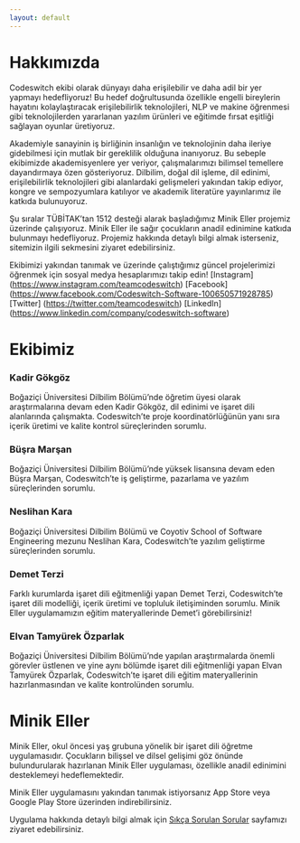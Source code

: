 ```yaml
---
layout: default
---
```


# Hakkımızda
Codeswitch ekibi olarak dünyayı daha erişilebilir ve daha adil bir yer yapmayı hedefliyoruz! Bu hedef doğrultusunda özellikle engelli bireylerin hayatını kolaylaştıracak erişilebilirlik teknolojileri, NLP ve makine öğrenmesi gibi teknolojilerden yararlanan yazılım ürünleri ve eğitimde fırsat eşitliği sağlayan oyunlar üretiyoruz.

Akademiyle sanayinin iş birliğinin insanlığın ve teknolojinin daha ileriye gidebilmesi için mutlak bir gereklilik olduğuna inanıyoruz. Bu sebeple ekibimizde akademisyenlere yer veriyor, çalışmalarımızı bilimsel temellere dayandırmaya özen gösteriyoruz. Dilbilim, doğal dil işleme, dil edinimi, erişilebilirlik teknolojileri gibi alanlardaki gelişmeleri yakından takip ediyor, kongre ve sempozyumlara katılıyor ve akademik literatüre yayınlarımız ile katkıda bulunuyoruz.

Şu sıralar TÜBİTAK’tan 1512 desteği alarak başladığımız Minik Eller projemiz üzerinde çalışıyoruz. Minik Eller ile sağır çocukların anadil edinimine katkıda bulunmayı hedefliyoruz. Projemiz hakkında detaylı bilgi almak isterseniz, sitemizin ilgili sekmesini ziyaret edebilirsiniz.

Ekibimizi yakından tanımak ve üzerinde çalıştığımız güncel projelerimizi öğrenmek için sosyal medya hesaplarımızı takip edin!
[Instagram] (https://www.instagram.com/teamcodeswitch)
[Facebook] (https://www.facebook.com/Codeswitch-Software-100650571928785)
[Twitter] (https://twitter.com/teamcodeswitch)
[LinkedIn] (https://www.linkedin.com/company/codeswitch-software)

# Ekibimiz
### Kadir Gökgöz
Boğaziçi Üniversitesi Dilbilim Bölümü’nde öğretim üyesi olarak araştırmalarına devam eden Kadir Gökgöz, dil edinimi ve işaret dili alanlarında çalışmakta. Codeswitch’te proje koordinatörlüğünün yanı sıra içerik üretimi ve kalite kontrol süreçlerinden sorumlu.

### Büşra Marşan
Boğaziçi Üniversitesi Dilbilim Bölümü’nde yüksek lisansına devam eden Büşra Marşan, Codeswitch’te iş geliştirme, pazarlama ve yazılım süreçlerinden sorumlu. 

### Neslihan Kara
Boğaziçi Üniversitesi Dilbilim Bölümü ve Coyotiv School of Software Engineering mezunu Neslihan Kara, Codeswitch’te yazılım geliştirme süreçlerinden sorumlu.

### Demet Terzi
Farklı kurumlarda işaret dili eğitmenliği yapan Demet Terzi, Codeswitch’te işaret dili modelliği, içerik üretimi ve topluluk iletişiminden sorumlu. Minik Eller uygulamamızın eğitim materyallerinde Demet’i görebilirsiniz! 

### Elvan Tamyürek Özparlak
Boğaziçi Üniversitesi Dilbilim Bölümü’nde yapılan araştırmalarda önemli görevler üstlenen ve yine aynı bölümde işaret dili eğitmenliği yapan Elvan Tamyürek Özparlak, Codeswitch’te işaret dili eğitim materyallerinin hazırlanmasından ve kalite kontrolünden sorumlu.



# Minik Eller
Minik Eller, okul öncesi yaş grubuna yönelik bir işaret dili öğretme uygulamasıdır. Çocukların bilişsel ve dilsel gelişimi göz önünde bulundurularak hazırlanan Minik Eller uygulaması, özellikle anadil edinimini desteklemeyi hedeflemektedir.

Minik Eller uygulamasını yakından tanımak istiyorsanız App Store veya Google Play Store üzerinden indirebilirsiniz.

Uygulama hakkında detaylı bilgi almak için [Sıkça Sorulan Sorular](./faq.md) sayfamızı ziyaret edebilirsiniz.

